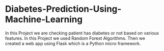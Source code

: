 # Diabetes-Prediction-Using-Machine-Learning
In this Project we are checking patient has diabetes or not based on various features. In this Project we used Random Forest Algorithms. Then we created a web app using Flask which is a Python micro framework.
